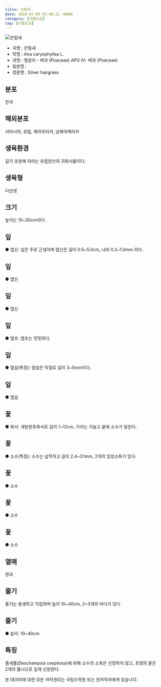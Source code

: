 ```yaml
---
title: 은털새
date: 2024-07-09 03:48:11 +0800
category: [식물도감]
tag: [식물도감]
---
```




![은털새](/fileUpload/plants/basic/Gramineae/Aira/22922/22922_1_th2.JPG)
- 국명 : 은털새
- 학명 : Aira caryophyllea L.
- 과명 : 앵글러 - 벼과 (Poaceae) APG Ⅳ- 벼과 (Poaceae)
- 일본명 : 
- 영문명 : Silver hairgrass


## 분포
한국
## 해외분포
서아시아, 유럽, 북아프리카, 남북아메리카
## 생육환경
길가 초원에 자라는 유럽원산의 귀화식물이다.
## 생육형
다년생
## 크기
높이는 10~30cm이다.
## 잎
● 엽신: 잎은 주로 근생이며 엽신은 길이 0.5~5.0cm, 너비 0.3~1.0mm 이다. 
## 잎
● 엽신
## 잎
● 엽신
## 잎
● 엽초: 엽초는 밋밋하다. 
## 잎
● 옆설(특징): 엽설은 막질로 길이 3~5mm이다.
## 잎
● 엽설
## 꽃
● 화서: 개방원추화서로 길이 1~12cm, 가지는 가늘고 끝에 소수가 달린다.
## 꽃
● 소수(특징): 소수는 납작하고 길이 2.4~3.1mm, 2개의 임성소화가 있다.
## 꽃
● 소수
## 꽃
● 소수
## 꽃
● 소수
## 열매
영과
## 줄기
줄기는 총생하고 직립하며 높이 10~40cm, 2~3개의 마디가 있다.
## 줄기
● 높이: 10~40cm
## 특징
좀새풀(Deschampsia cespitosa)에 비해 소수의 소축은 신장하지 않고, 호영의 끝은 2개의 톱니으로 길게 신장한다.






본 데이터에 대한 모든 저작권리는 국립수목원 또는 원저작자에게 있습니다.
